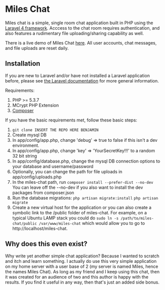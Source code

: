 # Miles Chat

Miles chat is a simple, single room chat application built in PHP using the [Laravel 4 framework](http://laravel.com/).  Acccess to the chat room requires authentication, and also features a rudimentary file uploading/sharing capability as well.  

There is a live demo of Miles Chat [here](http://www.shewbox.org/miles-chat).  All user accounts, chat messages, and file uploads are reset daily.

## Installation

If you are new to Laravel and/or have not installed a Laravel application before, please see [the Laravel documentation](http://laravel.com/docs/installation) for more general information.  

Requirements:
1. PHP >= 5.3.7
2. MCrypt PHP Extension
3. [Composer](https://getcomposer.org/)

If you have the basic requirements met, follow these basic steps:
1. `git clone INSERT THE REPO HERE BENJAMIN`
2. Create mysql DB 
3. In app/config/app.php, change 'debug' => true to false if this isn't a dev environment.
4. In app/config/app.php, change 'key' => 'YourSecretKey!!!' to a random 32 bit string
5. In app/config/database.php, change the mysql DB connection options to your database and username/password
6. Optionally, you can change the path for file uploads in app/config/uploads.php
7. In the miles-chat path, run `composer install --prefer-dist --no-dev`  You can leave off the --no-dev if you also want to install the dev packages from composer.json
8. Run the database migrations:
	`php artisan migrate:install`
	`php artisan migrate`
9. Create a new virtual host for the application or you can also create a symbolic link to the /public folder of miles-chat.  For example, on a typical Ubuntu LAMP stack you could do `sudo ln -s /path/to/miles-chat/public /var/www/miles-chat` which would allow you to go to http://localhost/miles-chat.

## Why does this even exist?

Why write yet another simple chat application?  Because I wanted to scratch and itch and learn something.  I actually do use this very simple application on my home server with a user base of 2 (my server is named Miles, hence the names Miles Chat).  As long as my friend and I keep using this chat, then it was created for an audience of two and this author is happy with the results.  If you find it useful in any way, then that's just an added side bonus.
